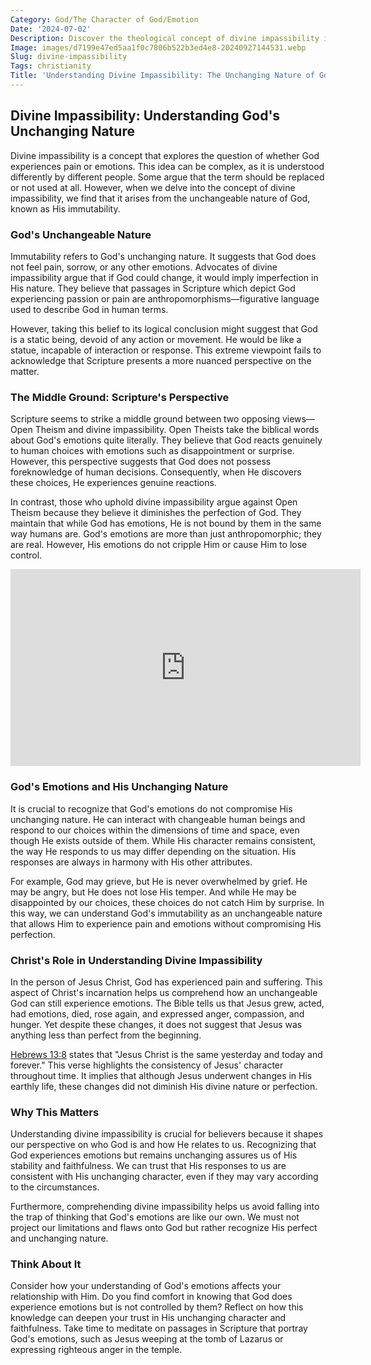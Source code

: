 ```yaml
---
Category: God/The Character of God/Emotion
Date: '2024-07-02'
Description: Discover the theological concept of divine impassibility in this insightful article. Explore how this belief shapes our understanding of the nature of God and His interactions with the world.
Image: images/d7199e47ed5aa1f0c7806b522b3ed4e8-20240927144531.webp
Slug: divine-impassibility
Tags: christianity
Title: 'Understanding Divine Impassibility: The Unchanging Nature of God'
---
```


## Divine Impassibility: Understanding God's Unchanging Nature

Divine impassibility is a concept that explores the question of whether God experiences pain or emotions. This idea can be complex, as it is understood differently by different people. Some argue that the term should be replaced or not used at all. However, when we delve into the concept of divine impassibility, we find that it arises from the unchangeable nature of God, known as His immutability.

### God's Unchangeable Nature

Immutability refers to God's unchanging nature. It suggests that God does not feel pain, sorrow, or any other emotions. Advocates of divine impassibility argue that if God could change, it would imply imperfection in His nature. They believe that passages in Scripture which depict God experiencing passion or pain are anthropomorphisms—figurative language used to describe God in human terms.

However, taking this belief to its logical conclusion might suggest that God is a static being, devoid of any action or movement. He would be like a statue, incapable of interaction or response. This extreme viewpoint fails to acknowledge that Scripture presents a more nuanced perspective on the matter.

### The Middle Ground: Scripture's Perspective

Scripture seems to strike a middle ground between two opposing views—Open Theism and divine impassibility. Open Theists take the biblical words about God's emotions quite literally. They believe that God reacts genuinely to human choices with emotions such as disappointment or surprise. However, this perspective suggests that God does not possess foreknowledge of human decisions. Consequently, when He discovers these choices, He experiences genuine reactions.

In contrast, those who uphold divine impassibility argue against Open Theism because they believe it diminishes the perfection of God. They maintain that while God has emotions, He is not bound by them in the same way humans are. God's emotions are more than just anthropomorphic; they are real. However, His emotions do not cripple Him or cause Him to lose control.


<iframe width="560" height="315" src="https://www.youtube.com/embed/BKGWriBwNdI" frameborder="0" allow="autoplay; encrypted-media" allowfullscreen></iframe>


### God's Emotions and His Unchanging Nature

It is crucial to recognize that God's emotions do not compromise His unchanging nature. He can interact with changeable human beings and respond to our choices within the dimensions of time and space, even though He exists outside of them. While His character remains consistent, the way He responds to us may differ depending on the situation. His responses are always in harmony with His other attributes.

For example, God may grieve, but He is never overwhelmed by grief. He may be angry, but He does not lose His temper. And while He may be disappointed by our choices, these choices do not catch Him by surprise. In this way, we can understand God's immutability as an unchangeable nature that allows Him to experience pain and emotions without compromising His perfection.

### Christ's Role in Understanding Divine Impassibility

In the person of Jesus Christ, God has experienced pain and suffering. This aspect of Christ's incarnation helps us comprehend how an unchangeable God can still experience emotions. The Bible tells us that Jesus grew, acted, had emotions, died, rose again, and expressed anger, compassion, and hunger. Yet despite these changes, it does not suggest that Jesus was anything less than perfect from the beginning.

[Hebrews 13:8](https://www.bibleref.com/Hebrews/13/Hebrews-13-8.html) states that "Jesus Christ is the same yesterday and today and forever." This verse highlights the consistency of Jesus' character throughout time. It implies that although Jesus underwent changes in His earthly life, these changes did not diminish His divine nature or perfection.

### Why This Matters

Understanding divine impassibility is crucial for believers because it shapes our perspective on who God is and how He relates to us. Recognizing that God experiences emotions but remains unchanging assures us of His stability and faithfulness. We can trust that His responses to us are consistent with His unchanging character, even if they may vary according to the circumstances.

Furthermore, comprehending divine impassibility helps us avoid falling into the trap of thinking that God's emotions are like our own. We must not project our limitations and flaws onto God but rather recognize His perfect and unchanging nature.

### Think About It

Consider how your understanding of God's emotions affects your relationship with Him. Do you find comfort in knowing that God does experience emotions but is not controlled by them? Reflect on how this knowledge can deepen your trust in His unchanging character and faithfulness. Take time to meditate on passages in Scripture that portray God's emotions, such as Jesus weeping at the tomb of Lazarus or expressing righteous anger in the temple.